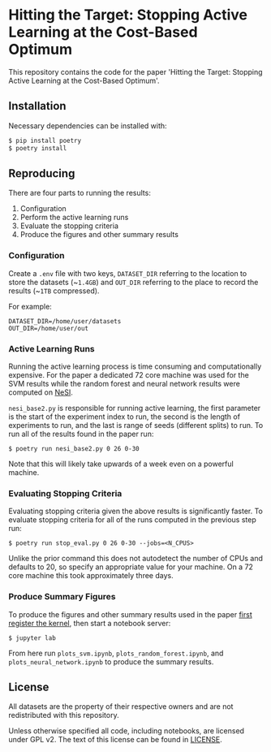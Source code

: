 # Hitting the Target: Stopping Active Learning at the Cost-Based Optimum

This repository contains the code for the paper 'Hitting the Target: Stopping Active Learning at the Cost-Based Optimum'.

## Installation

Necessary dependencies can be installed with:

```bash
$ pip install poetry
$ poetry install
```

## Reproducing

There are four parts to running the results:

1. Configuration
2. Perform the active learning runs
3. Evaluate the stopping criteria
4. Produce the figures and other summary results

### Configuration

Create a `.env` file with two keys, `DATASET_DIR` referring to the location to store the datasets (~`1.4GB`) and `OUT_DIR` referring to the place to record the results (~`1TB` compressed).

For example:

```env
DATASET_DIR=/home/user/datasets
OUT_DIR=/home/user/out
```

### Active Learning Runs

Running the active learning process is time consuming and computationally expensive. For the paper a dedicated 72 core machine was used for the SVM results while the random forest and neural network results were computed on [NeSI](https://nesi.org.nz/).

`nesi_base2.py` is responsible for running active learning, the first parameter is the start of the experiment index to run, the second is the length of experiments to run, and the last is range of seeds (different splits) to run. To run all of the results found in the paper run:

```
$ poetry run nesi_base2.py 0 26 0-30
```

Note that this will likely take upwards of a week even on a powerful machine.

### Evaluating Stopping Criteria

Evaluating stopping criteria given the above results is significantly faster. To evaluate stopping criteria for all of the runs computed in the previous step run:

```
$ poetry run stop_eval.py 0 26 0-30 --jobs=<N_CPUS>
```

Unlike the prior command this does not autodetect the number of CPUs and defaults to 20, so specify an appropriate value for your machine. On a 72 core machine this took approximately three days.

### Produce Summary Figures

To produce the figures and other summary results used in the paper [first register the kernel](https://docs.pymedphys.com/contrib/other/add-jupyter-kernel.html), then start a notebook server:

```
$ jupyter lab
```

From here run `plots_svm.ipynb`, `plots_random_forest.ipynb`, and `plots_neural_network.ipynb` to produce the summary results.

## License

All datasets are the property of their respective owners and are not redistributed with this repository.

Unless otherwise specified all code, including notebooks, are licensed under GPL v2. The text of this license can be found in [LICENSE](LICENSE).
